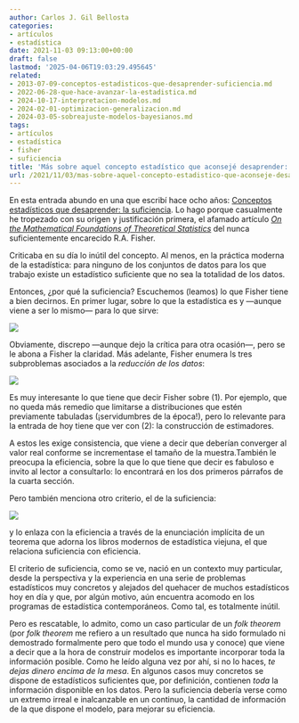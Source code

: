 ```yaml
---
author: Carlos J. Gil Bellosta
categories:
- artículos
- estadística
date: 2021-11-03 09:13:00+00:00
draft: false
lastmod: '2025-04-06T19:03:29.495645'
related:
- 2013-07-09-conceptos-estadisticos-que-desaprender-suficiencia.md
- 2022-06-28-que-hace-avanzar-la-estadistica.md
- 2024-10-17-interpretacion-modelos.md
- 2024-02-01-optimizacion-generalizacion.md
- 2024-03-05-sobreajuste-modelos-bayesianos.md
tags:
- artículos
- estadística
- fisher
- suficiencia
title: 'Más sobre aquel concepto estadístico que aconsejé desaprender: la suficiencia'
url: /2021/11/03/mas-sobre-aquel-concepto-estadistico-que-aconseje-desaprender-la-suficiencia/
---
```


En esta entrada abundo en una que escribí hace ocho años: [Conceptos estadísticos que desaprender: la suficiencia](https://datanalytics.com/2013/07/09/conceptos-estadisticos-que-desaprender-suficiencia/). Lo hago porque casualmente he tropezado con su origen y justificación primera, el afamado artículo _[On the Mathematical Foundations of Theoretical Statistics](http://l.academicdirect.org/Horticulture/GAs/Refs/Fisher_1922_Estimation.pdf)_ del nunca suficientemente encarecido R.A. Fisher.

Criticaba en su día lo inútil del concepto. Al menos, en la práctica moderna de la estadística: para ninguno de los conjuntos de datos para los que trabajo existe un estadístico suficiente que no sea la totalidad de los datos.

Entonces, ¿por qué la suficiencia? Escuchemos (leamos) lo que Fisher tiene a bien decirnos. En primer lugar, sobre lo que la estadística es y —aunque viene a ser lo mismo— para lo que sirve:

![](/wp-uploads/2021/10/image.png#center)

Obviamente, discrepo —aunque dejo la crítica para otra ocasión—, pero se le abona a Fisher la claridad. Más adelante, Fisher enumera ls tres subproblemas asociados a la _reducción de los datos_:


![](/wp-uploads/2021/10/image-1.png#center)

Es muy interesante lo que tiene que decir Fisher sobre (1). Por ejemplo, que no queda más remedio que limitarse a distribuciones que estén previamente tabuladas (¡servidumbres de la época!), pero lo relevante para la entrada de hoy tiene que ver con (2): la construcción de estimadores.

A estos les exige consistencia, que viene a decir que deberían converger al valor real conforme se incrementase el tamaño de la muestra.También le preocupa la eficiencia, sobre la que lo que tiene que decir es fabuloso e invito al lector a consultarlo: lo encontrará en los dos primeros párrafos de la cuarta sección.

Pero también menciona otro criterio, el de la suficiencia:

![](/wp-uploads/2021/10/image-2.png#center)

y lo enlaza con la eficiencia a través de la enunciación implícita de un teorema que adorna los libros modernos de estadística viejuna, el que relaciona suficiencia con eficiencia.

El criterio de suficiencia, como se ve, nació en un contexto muy particular, desde la perspectiva y la experiencia en una serie de problemas estadísticos muy concretos y alejados del quehacer de muchos estadísticos hoy en día y que, por algún motivo, aún encuentra acomodo en los programas de estadística contemporáneos. Como tal, es totalmente inútil.

Pero es rescatable, lo admito, como un caso particular de un _folk theorem_ (por _folk theorem_ me refiero a un resultado que nunca ha sido formulado ni demostrado formalmente pero que todo el mundo usa y conoce) que viene a decir que a la hora de construir modelos es importante incorporar toda la información posible. Como he leído alguna vez por ahí, si no lo haces, _te dejas dinero encima de la mesa_. En algunos casos muy concretos se dispone de estadísticos suficientes que, por definición, contienen _toda_ la información disponible en los datos. Pero la suficiencia debería verse como un extremo irreal e inalcanzable en un continuo, la cantidad de información de la que dispone el modelo, para mejorar su eficiencia.